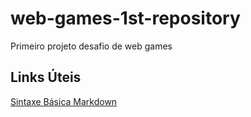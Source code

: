 # web-games-1st-repository
Primeiro projeto desafio de web games

## Links Úteis
[Sintaxe Básica Markdown](https://www.markdownguide.org/basic-sintax/)
